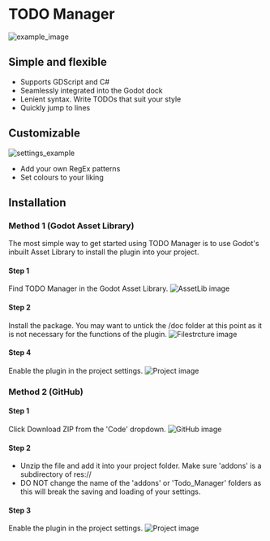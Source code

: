# TODO Manager
 
 ![example_image](https://github.com/OrigamiDev-Pete/TODO_Manager/blob/main/addons/Todo_Manager/doc/images/example1.png)
 
## Simple and flexible
- Supports GDScript and C#
- Seamlessly integrated into the Godot dock
- Lenient syntax. Write TODOs that suit your style
- Quickly jump to lines

## Customizable
![settings_example](https://github.com/OrigamiDev-Pete/TODO_Manager/blob/main/addons/Todo_Manager/doc/images/example2.png)
- Add your own RegEx patterns
- Set colours to your liking

## Installation
### Method 1 (Godot Asset Library)
The most simple way to get started using TODO Manager is to use Godot's inbuilt Asset Library to install the plugin into your project.
#### Step 1
Find TODO Manager in the Godot Asset Library.
![AssetLib image](https://github.com/OrigamiDev-Pete/TODO_Manager/blob/main/addons/Todo_Manager/doc/images/Instruct1.png)

#### Step 2
Install the package. You may want to untick the /doc folder at this point as it is not necessary for the functions of the plugin.
![Filestrcture image](https://github.com/OrigamiDev-Pete/TODO_Manager/blob/main/addons/Todo_Manager/doc/images/Instruct3.png)

#### Step 4
Enable the plugin in the project settings.
![Project image](https://github.com/OrigamiDev-Pete/TODO_Manager/blob/main/addons/Todo_Manager/doc/images/Instruct4.png)

### Method 2 (GitHub)
#### Step 1
Click Download ZIP from the 'Code' dropdown.
![GitHub image](https://github.com/OrigamiDev-Pete/TODO_Manager/blob/main/addons/Todo_Manager/doc/images/Instruct5.png)

#### Step 2
- Unzip the file and add it into your project folder. Make sure 'addons' is a subdirectory of res://
- DO NOT change the name of the 'addons' or 'Todo_Manager' folders as this will break the saving and loading of your settings.

#### Step 3
Enable the plugin in the project settings.
![Project image](https://github.com/OrigamiDev-Pete/TODO_Manager/blob/main/addons/Todo_Manager/doc/images/Instruct4.png)
